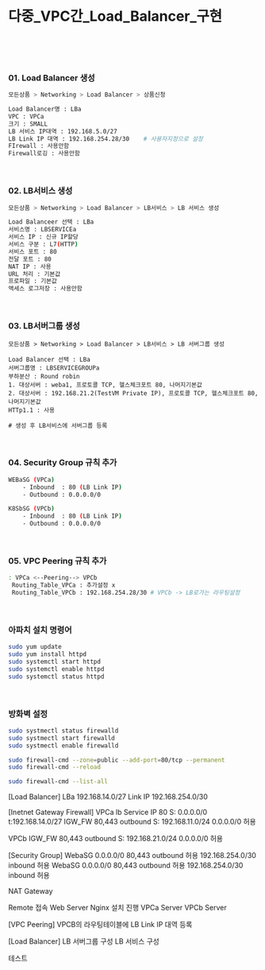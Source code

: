 <h1>다중_VPC간_Load_Balancer_구현</h1>
</br>
</br>
</br>

<h3>01. Load Balancer 생성</h3>

```bash
모든상품 > Networking > Load Balancer > 상품신청

Load Balancer명 : LBa
VPC : VPCa
크기 : SMALL
LB 서비스 IP대역 : 192.168.5.0/27
LB Link IP 대역 : 192.168.254.28/30    # 사용자지정으로 설정
FIrewall : 사용안함
Firewall로깅 : 사용안함
```

</br>

<h3>02. LB서비스 생성</h3>

```bash
모든상품 > Networking > Load Balancer > LB서비스 > LB 서비스 생성

Load Balanceer 선택 : LBa
서비스명 : LBSERVICEa
서비스 IP : 신규 IP할당
서비스 구분 : L7(HTTP)
서비스 포트 : 80
전달 포트 : 80
NAT IP : 사용
URL 처리 : 기본값
프로파일 : 기본값
액세스 로그저장 : 사용안함
```

</br>

<h3>03. LB서버그룹 생성</h3>

```baash
모든상품 > Networking > Load Balancer > LB서비스 > LB 서버그룹 생성

Load Balancer 선택 : LBa
서버그룹명 : LBSERVICEGROUPa
부하분산 : Round robin
1. 대상서버 : weba1, 프로토콜 TCP, 헬스체크포트 80, 나머지기본값
2. 대상서버 : 192.168.21.2(TestVM Private IP), 프로토콜 TCP, 헬스체크포트 80, 나머지기본값
HTTp1.1 : 사용

# 생성 후 LB서비스에 서버그룹 등록
```

</br>

<h3>04. Security Group 규칙 추가</h3>

```bash
WEBaSG (VPCa)
    - Inbound  : 80 (LB Link IP)
    - Outbound : 0.0.0.0/0

K8SbSG (VPCb)
    - Inbound  : 80 (LB Link IP)
    - Outbound : 0.0.0.0/0
```

</br>

<h3>05. VPC Peering 규칙 추가</h3>

```bash
: VPCa <--Peering--> VPCb
 Routing_Table_VPCa : 추가설정 x
 Routing_Table_VPCb : 192.168.254.28/30 # VPCb -> LB로가는 라우팅설정
```

</br>

<h3>아파치 설치 명령어</h3>

```bash
sudo yum update
sudo yum install httpd
sudo systemctl start httpd
sudo systemctl enable httpd
sudo systemctl status httpd
```

</br>

<h3>방화벽 설정</h3>

```bash
sudo systmectl status firewalld
sudo systmectl start firewalld
sudo systmectl enable firewalld

sudo firewall-cmd --zone=public --add-port=80/tcp --permanent
sudo firewall-cmd --reload

sudo firewall-cmd --list-all
```




[Load Balancer]
LBa 
192.168.14.0/27
Link IP 
192.168.254.0/30

[Inetnet Gateway Firewall] 
VPCa lb Service IP 80 S: 0.0.0.0/0 t:192.168.14.0/27
       IGW_FW 80,443 outbound S: 192.168.11.0/24 0.0.0.0/0 허용
 
VPCb IGW_FW 80,443 outbound S: 192.168.21.0/24 0.0.0.0/0 허용

[Security Group]
WebaSG 0.0.0.0/0 80,443 outbound 허용
           192.168.254.0/30 inbound 허용
WebaSG 0.0.0.0/0 80,443 outbound 허용
           192.168.254.0/30 inbound 허용            

NAT Gateway

Remote 접속
Web Server Nginx 설치 진행
VPCa Server
VPCb Server

[VPC Peering]
VPCB의 라우팅테이블에 LB Link IP 대역 등록


[Load Balancer]
LB 서버그룹 구성
LB 서비스 구성

테스트





















